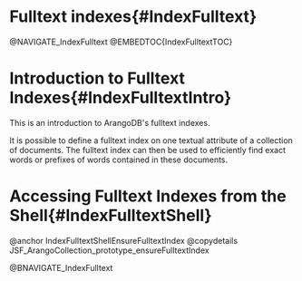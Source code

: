 Fulltext indexes{#IndexFulltext}
================================

@NAVIGATE_IndexFulltext
@EMBEDTOC{IndexFulltextTOC}

Introduction to Fulltext Indexes{#IndexFulltextIntro}
=====================================================

This is an introduction to ArangoDB's fulltext indexes.

It is possible to define a fulltext index on one textual attribute of a
collection of documents. The fulltext index can then be used to efficiently find
exact words or prefixes of words contained in these documents.

Accessing Fulltext Indexes from the Shell{#IndexFulltextShell}
==============================================================

@anchor IndexFulltextShellEnsureFulltextIndex
@copydetails JSF_ArangoCollection_prototype_ensureFulltextIndex

@BNAVIGATE_IndexFulltext
